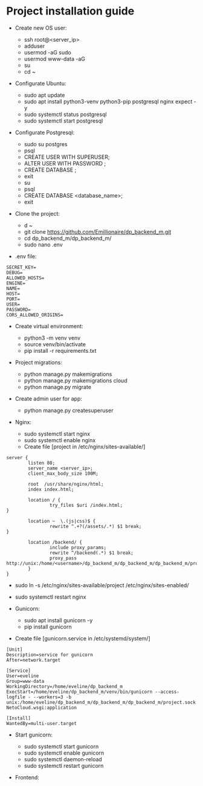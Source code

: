 # Project installation guide
- Create new OS user:
  - ssh root@<server_ip>
  - adduser <username>
  - usermod <username> -aG sudo
  - usermod www-data -aG <username>
  - su <username>
  - cd ~

- Configurate Ubuntu:
  - sudo apt update
  - sudo apt install python3-venv python3-pip postgresql nginx expect -y
  - sudo systemctl status postgresql
  - sudo systemctl start postgresql

- Configurate Postgresql:
  - sudo su postgres
  - psql
  - CREATE USER <username> WITH SUPERUSER;
  - ALTER USER <username> WITH PASSWORD <password>;
  - CREATE DATABASE <username>;
  - exit
  - su <username>
  - psql
  - CREATE DATABASE <database_name>;
  - exit

- Clone the project:
  - d ~
  - git clone https://github.com/Emillionaire/dp_backend_m.git
  - cd dp_backend_m/dp_backend_m/
  - sudo nano .env

- .env file:
```
SECRET_KEY=
DEBUG=
ALLOWED_HOSTS=
ENGINE=
NAME=
HOST=
PORT=
USER=
PASSWORD=
CORS_ALLOWED_ORIGINS=
```

- Create virtual environment:
  - python3 -m venv venv
  - source venv/bin/activate
  - pip install -r requirements.txt

- Project migrations:
  - python manage.py makemigrations
  - python manage.py makemigrations cloud
  - python manage.py migrate

- Create admin user for app:
  - python manage.py createsuperuser

- Nginx:
  - sudo systemctl start nginx
  - sudo systemctl enable nginx
  - Create file [project in /etc/nginx/sites-available/]
```
server {
        listen 80;
        server_name <server_ip>;
        client_max_body_size 100M;

        root  /usr/share/nginx/html;
        index index.html;

        location / {
                try_files $uri /index.html;
}

        location ~  \.(js|css)$ {
                rewrite ^.+?(/assets/.*) $1 break;
}

        location /backend/ {
                include proxy_params;
                rewrite ^/backend(.*) $1 break;
                proxy_pass http://unix:/home/<username>/dp_backend_m/dp_backend_m/dp_backend_m/project.sock;
        }
}
```

  - sudo ln -s /etc/nginx/sites-available/project /etc/nginx/sites-enabled/
  - sudo systemctl restart nginx

- Gunicorn:
  - sudo apt install gunicorn -y
  - pip install gunicorn

- Create file [gunicorn.service in /etc/systemd/system/]
```
[Unit]
Description=service for gunicorn
After=network.target

[Service]
User=eveline
Group=www-data
WorkingDirectory=/home/eveline/dp_backend_m
ExecStart=/home/eveline/dp_backend_m/venv/bin/gunicorn --access-logfile - --workers=3 -b unix:/home/eveline/dp_backend_m/dp_backend_m/dp_backend_m/project.sock NetoCloud.wsgi:application

[Install]
WantedBy=multi-user.target
```

- Start gunicorn:
  - sudo systemctl start gunicorn
  - sudo systemctl enable gunicorn
  - sudo systemctl daemon-reload
  - sudo systemctl restart gunicorn

- Frontend: 